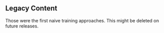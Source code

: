 
## Legacy Content
Those were the first naive training approaches.
This might be deleted on future releases.